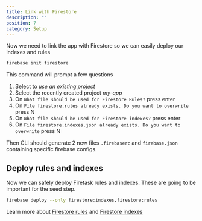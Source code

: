 ```yaml
---
title: Link with Firestore
description: ""
position: 7
category: Setup
---
```


Now we need to link the app with Firestore so we can easily deploy our indexes and rules

```sh
firebase init firestore
```

This command will prompt a few questions

1. Select to _use an existing project_
2. Select the recently created project _my-app_
3. On `What file should be used for Firestore Rules?` press enter
4. On `File firestore.rules already exists. Do you want to overwrite` press N
5. On `What file should be used for Firestore indexes?` press enter
6. On `File firestore.indexes.json already exists. Do you want to overwrite` press N

Then CLI should generate 2 new files `.firebaserc` and `firebase.json` containing specific firebase configs.

## Deploy rules and indexes

Now we can safely deploy Firetask rules and indexes. These are going to be important for the seed step.

```sh
firebase deploy --only firestore:indexes,firestore:rules
```

<alert>

Learn more about [Firestore rules](https://firebase.google.com/docs/firestore/security/get-started) and [Firestore indexes](https://firebase.google.com/docs/firestore/query-data/indexing)

</alert>
